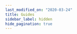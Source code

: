 ```yaml
---
last_modified_on: "2020-03-24"
title: Guides
sidebar_label: hidden
hide_pagination: true
---
```




